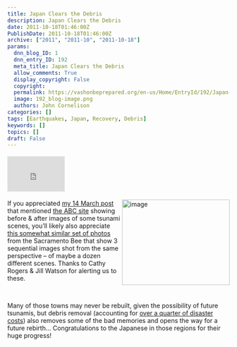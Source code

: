 ```yaml
---
title: Japan Clears the Debris
description: Japan Clears the Debris
date: 2011-10-18T01:46:00Z
PublishDate: 2011-10-18T01:46:00Z
archive: ["2011", "2011-10", "2011-10-18"]
params:
  dnn_blog_ID: 1
  dnn_entry_ID: 192
  meta_title: Japan Clears the Debris
  allow_comments: True
  display_copyright: False
  copyright:
  permalink: https://vashonbeprepared.org/en-us/Home/EntryId/192/Japan-Clears-the-Debris
  image: 192_blog-image.png
  authors: John Cornelison
categories: []
tags: [Earthquakes, Japan, Recovery, Debris]
keywords: []
topics: []
draft: False
---
```


<div class="wlWriterHeaderFooter" style="padding-bottom: 4px; margin: 0px; padding-left: 0px; padding-right: 0px; float: none; padding-top: 4px;"><iframe src="http://www.facebook.com/widgets/like.php?href=http://vashoneoc.org/Blogs/VashonPreparedness/tabid/164/EntryId/192/Japan-Clears-the-Debris.aspx" frameborder="0" scrolling="no" style="width: 130px; height: 80px;border: medium none;"></iframe></div>
<p><a href="http://blogs.sacbee.com/photos/2011/09/japan-marks-6-months-since-ear.html" target="_blank"><img width="244" height="194" title="image" style="background-image: none;   padding-left: 0px; padding-right: 0px; display: inline; float: right;   padding-top: 0px;border: 0px;" alt="image" src="./images/192/Windows-Live-Writer-Japan-starts-to-clear-the-debree_101E5-image_3.png" /></a>If you appreciated <a href="/Blogs/VashonPreparedness/tabid/164/EntryId/60/Visual-Results-of-Japanese-Tsunami.aspx">my 14 March post</a> that mentioned <a href="http://www.abc.net.au/news/specials/japan-quake-2011/" target="_blank">the ABC site</a> showing before &amp; after images of some tsunami scenes, you&rsquo;ll likely also appreciate <a href="http://blogs.sacbee.com/photos/2011/09/japan-marks-6-months-since-ear.html" target="_blank">this somewhat similar set of photos</a> from the Sacramento Bee that show 3 sequential images shot from the same perspective &ndash; of maybe a dozen different scenes. Thanks to Cathy Rogers &amp; Jill Watson for alerting us to these.</p>
<p>&nbsp;</p>
<p>Many of those towns may never be rebuilt, given the possibility of future tsunamis, but debris removal (accounting for <a href="/Blogs/tabid/146/EntryId/97/Disasters-generate-15-years-worth-of-solid-waste-in-just-days.aspx">over a quarter of disaster costs</a>) also removes some of the bad memories and opens the way for a future rebirth&hellip; Congratulations to the Japanese in those regions for their huge progress!</p>
